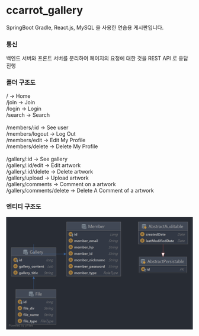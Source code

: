 # ccarrot_gallery
SpringBoot Gradle, React.js, MySQL 을 사용한 연습용 게시판입니다.

### 통신
백엔드 서버와 프론트 서버를 분리하여
페이지의 요청에 대한 것을 REST API 로 응답 진행


### 폴더 구조도
/ -> Home <br>
/join -> Join <br>
/login -> Login <br>
/search -> Search <br>
<br>
/members/:id -> See user <br>
/members/logout -> Log Out <br>
/members/edit -> Edit My Profile <br>
/members/delete -> Delete My Profile <br>
<br>
/gallery/:id -> See gallery <br>
/gallery/:id/edit -> Edit artwork <br>
/gallery/:id/delete -> Delete artwork <br>
/gallery/upload -> Upload artwork <br>
/gallery/comments -> Comment on a artwork <br>
/gallery/comments/delete -> Delete A Comment of a artwork <br>

### 엔티티 구조도
![엔티티 구조도](https://github.com/JinGoon-Kim/ccarrot_gallery/blob/main/entityManagerFactory(EntityManagerFactoryBuilder).png)
